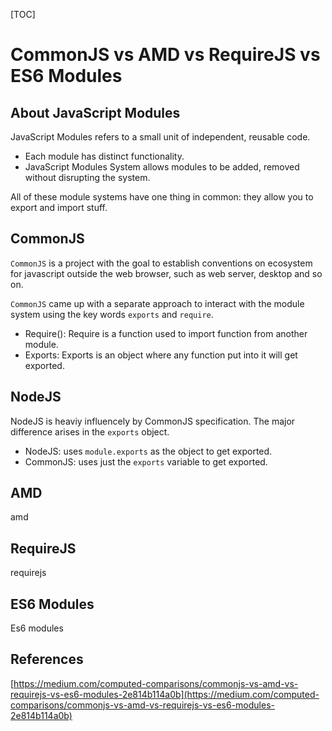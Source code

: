 [TOC]

# CommonJS vs AMD vs RequireJS vs ES6 Modules

## About JavaScript Modules

JavaScript Modules refers to a small unit of independent, reusable code.

- Each module has distinct functionality.
- JavaScript Modules System allows modules to be added, removed without disrupting the system.

All of these module systems have one thing in common: they allow you to export and import stuff.

## CommonJS

`CommonJS` is a project with the goal to establish conventions on ecosystem for javascript outside the web browser, such as web server, desktop and so on.

`CommonJS` came up with a separate approach to interact with the module system using the key words `exports` and `require`.

- Require(): Require is a function used to import function from another module.
- Exports: Exports is an object where any function put into it will get exported.

## NodeJS

NodeJS is heaviy influencely by CommonJS specification. The major difference arises in the `exports` object.

- NodeJS: uses `module.exports` as the object to get exported.
- CommonJS: uses just the `exports` variable to get exported.

## AMD

amd

## RequireJS

requirejs

## ES6 Modules

Es6 modules

## References

[https://medium.com/computed-comparisons/commonjs-vs-amd-vs-requirejs-vs-es6-modules-2e814b114a0b](https://medium.com/computed-comparisons/commonjs-vs-amd-vs-requirejs-vs-es6-modules-2e814b114a0b)

